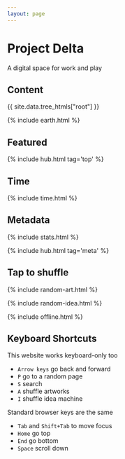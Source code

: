```yaml
---
layout: page
---
```


<style>

</style>

# Project Delta 

A digital space for work and play 

## Content

<div style="margin-top:0.5rem">
{{ site.data.tree_htmls["root"] }}
</div>

{% include earth.html %}

## Featured

{% include hub.html tag='top' %}

## Time 

{% include time.html %}

## Metadata 

{% include stats.html  %}

{% include hub.html tag='meta' %}


## Tap to shuffle   

{% include random-art.html %}

{% include random-idea.html %}

{% include offline.html  %}

## Keyboard Shortcuts 

This website works keyboard-only too  
- `Arrow keys` go back and forward 
- `P` go to a random page 
- `S` search
- `A` shuffle artworks
- `I` shuffle idea machine  

Standard browser keys are the same 
- `Tab` and `Shift+Tab` to move focus 
- `Home` go top 
- `End` go bottom 
- `Space` scroll down 
